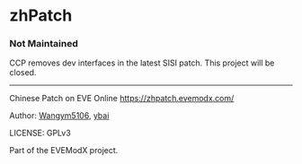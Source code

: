 # zhPatch

### Not Maintained

CCP removes dev interfaces in the latest SISI patch. This project will be closed.

---

Chinese Patch on EVE Online https://zhpatch.evemodx.com/

Author: [Wangym5106](https://github.com/wangym5106), [ybai](https://github.com/violarulan)

LICENSE: GPLv3

Part of the EVEModX project.
